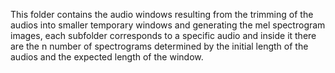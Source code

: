 This folder contains the audio windows resulting from the trimming of the audios into smaller temporary windows 
and generating the mel spectrogram images, each subfolder corresponds to a specific audio and inside it there 
are the n number of spectrograms determined by the initial length of the audios and the expected length of the window.
